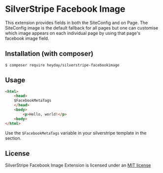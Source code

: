 # SilverStripe Facebook Image

This extension provides fields in both the SiteConfig and on Page. The SiteConfig image is the default fallback for all pages but one can customise which image appears on each individual page by using that page's facebook image field.


## Installation (with composer)

	$ composer require heyday/silverstripe-facebookimage

## Usage

```html
<html>
	<head>
	$FacebookMetaTags
	</head>
	<body>
		<p>Hello, world!</p>
	<body>
</html>
```

Use the `$FacebookMetaTags` variable in your silverstripe template in the <head> section.

## License

SilverStripe Facebook Image Extension is licensed under an [MIT license](http://heyday.mit-license.org/)
